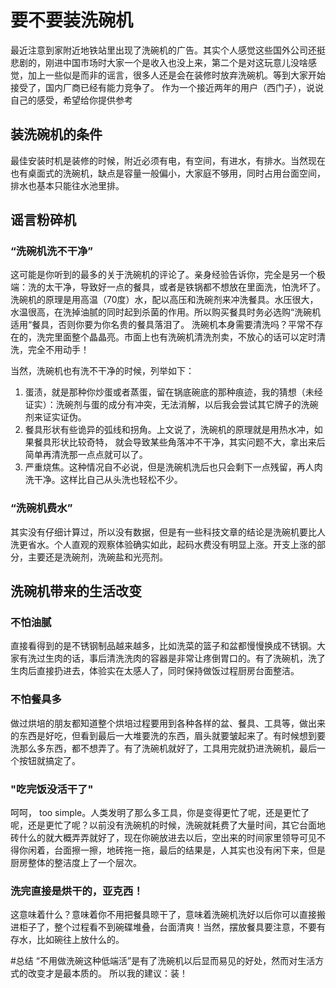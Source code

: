 # 要不要装洗碗机
最近注意到家附近地铁站里出现了洗碗机的广告。其实个人感觉这些国外公司还挺悲剧的，刚进中国市场时大家一个是收入也没上来，第二个是对这玩意儿没啥感觉，加上一些似是而非的谣言，很多人还是会在装修时放弃洗碗机。等到大家开始接受了，国内厂商已经有能力竞争了。
作为一个接近两年的用户（西门子），说说自己的感受，希望给你提供参考

## 装洗碗机的条件
最佳安装时机是装修的时候，附近必须有电，有空间，有进水，有排水。当然现在也有桌面式的洗碗机，缺点是容量一般偏小，大家庭不够用，同时占用台面空间，排水也基本只能往水池里排。

## 谣言粉碎机
### “洗碗机洗不干净”
这可能是你听到的最多的关于洗碗机的评论了。亲身经验告诉你，完全是另一个极端：洗的太干净，导致好一点的餐具，或者是铁锅都不想放在里面洗，怕洗坏了。洗碗机的原理是用高温（70度）水，配以高压和洗碗剂来冲洗餐具。水压很大，水温很高，在洗掉油腻的同时起到杀菌的作用。所以购买餐具时务必选购“洗碗机适用“餐具，否则你要为你名贵的餐具落泪了。
洗碗机本身需要清洗吗？平常不存在的，洗完里面整个晶晶亮。市面上也有洗碗机清洗剂卖，不放心的话可以定时清洗，完全不用动手！

当然，洗碗机也有洗不干净的时候，列举如下：
1. 蛋渍，就是那种你炒蛋或者蒸蛋，留在锅底碗底的那种痕迹，我的猜想（未经证实）：洗碗剂与蛋的成分有冲突，无法消解，以后我会尝试其它牌子的洗碗剂来证实证伪。
2. 餐具形状有些诡异的弧线和拐角。上文说了，洗碗机的原理就是用热水冲，如果餐具形状比较奇特， 就会导致某些角落冲不干净，其实问题不大，拿出来后简单再清洗那一点点就可以了。
3. 严重烧焦。这种情况自不必说，但是洗碗机洗后也只会剩下一点残留，再人肉洗干净。这样比自己从头洗也轻松不少。

### “洗碗机费水”
其实没有仔细计算过，所以没有数据，但是有一些科技文章的结论是洗碗机要比人洗更省水。个人直观的观察体验确实如此，起码水费没有明显上涨。开支上涨的部分，主要还是洗碗剂，洗碗盐和光亮剂。

## 洗碗机带来的生活改变
### 不怕油腻
直接看得到的是不锈钢制品越来越多，比如洗菜的篮子和盆都慢慢换成不锈钢。大家有洗过生肉的话，事后清洗洗肉的容器是非常让疼倒胃口的。有了洗碗机，洗了生肉后直接扔进去，体验实在太感人了，同时保持做饭过程厨房台面整洁。

### 不怕餐具多
做过烘培的朋友都知道整个烘培过程要用到各种各样的盆、餐具、工具等，做出来的东西是好吃，但看到最后一大堆要洗的东西，眉头就要皱起来了。有时候想到要洗那么多东西，都不想弄了。有了洗碗机就好了，工具用完就扔进洗碗机，最后一个按钮就搞定了。

### "吃完饭没活干了"
呵呵， too simple。人类发明了那么多工具，你是变得更忙了呢，还是更忙了呢，还是更忙了呢？以前没有洗碗机的时候，洗碗就耗费了大量时间，其它台面地砖什么的就大概弄弄就好了，现在你碗放进去以后，空出来的时间家里领导可见不得你闲着，台面擦一擦，地砖拖一拖，最后的结果是，人其实也没有闲下来，但是厨房整体的整洁度上了一个层次。

### 洗完直接是烘干的，亚克西！
这意味着什么？意味着你不用把餐具晾干了，意味着洗碗机洗好以后你可以直接搬进柜子了，整个过程看不到碗碟堆叠，台面清爽！当然，摆放餐具要注意，不要有存水，比如碗往上放什么的。

#总结
“不用做洗碗这种低端活”是有了洗碗机以后显而易见的好处，然而对生活方式的改变才是最本质的。
所以我的建议：装！

